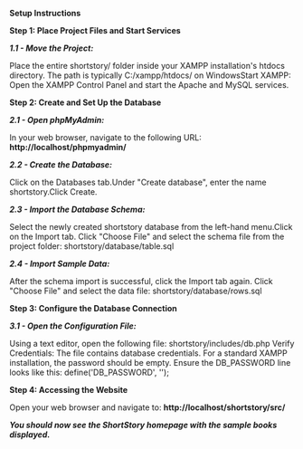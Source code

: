 **Setup Instructions**

**Step 1: Place Project Files and Start Services**

***1.1 - Move the Project:***

Place the entire shortstory/ folder inside your XAMPP installation's htdocs directory.
The path is typically C:/xampp/htdocs/ on WindowsStart XAMPP: 
Open the XAMPP Control Panel and start the Apache and MySQL services.

**Step 2: Create and Set Up the Database**

***2.1 - Open phpMyAdmin:***

In your web browser, navigate to the following URL:
__http://localhost/phpmyadmin/__

***2.2 - Create the Database:***

Click on the Databases tab.Under "Create database", enter the name shortstory.Click Create.

***2.3 - Import the Database Schema:***

Select the newly created shortstory database from the left-hand menu.Click on the Import tab.
Click "Choose File" and select the schema file from the project folder: shortstory/database/table.sql


***2.4 - Import Sample Data:***

After the schema import is successful, click the Import tab again.
Click "Choose File" and select the data file: shortstory/database/rows.sql

**Step 3: Configure the Database Connection**

***3.1 - Open the Configuration File:***

Using a text editor, open the following file: shortstory/includes/db.php
Verify Credentials: The file contains database credentials. For a standard XAMPP installation, the password should be empty. 
Ensure the DB_PASSWORD line looks like this: define('DB_PASSWORD', ''); 

**Step 4: Accessing the Website**

Open your web browser and navigate to: 
__http://localhost/shortstory/src/__

***You should now see the ShortStory homepage with the sample books displayed.***
